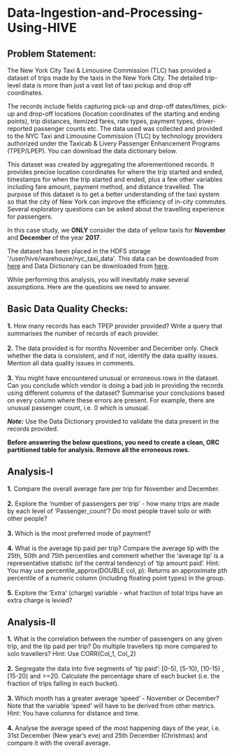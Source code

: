 # Data-Ingestion-and-Processing-Using-HIVE

## Problem Statement:
The New York City Taxi & Limousine Commission (TLC) has provided a dataset of trips made by the taxis in the New York City. The detailed trip-level data is more than just a vast list of taxi pickup and drop off coordinates.

The records include fields capturing pick-up and drop-off dates/times, pick-up and drop-off locations (location coordinates of the starting and ending points), trip distances, itemized fares, rate types, payment types, driver-reported passenger counts etc. The data used was collected and provided to the NYC Taxi and Limousine Commission (TLC) by technology providers authorized under the Taxicab & Livery Passenger Enhancement Programs (TPEP/LPEP). You can download the data dictionary below.

This dataset was created by aggregating the aforementioned records. It provides precise location coordinates for where the trip started and ended, timestamps for when the trip started and ended, plus a few other variables including fare amount, payment method, and distance travelled.
The purpose of this dataset is to get a better understanding of the taxi system so that the city of New York can improve the efficiency of in-city commutes. Several exploratory questions can be asked about the travelling experience for passengers.

In this case study, we **ONLY** consider the data of yellow taxis for **November** and **December** of the year **2017**.

The dataset has been placed in the HDFS storage '/user/hive/warehouse/nyc_taxi_data'.
This data can be downloaded from [here](https://drive.google.com/file/d/1unlwNeCuQFzARWdO5XUxdgbMJZPtcf1h/view?usp=sharing) and Data Dictionary can be downloaded from [here](https://drive.google.com/file/d/1TNri2TCuHleRCgNnNXIkaGO4pvJGcmTQ/view?usp=sharing).

While performing this analysis, you will inevitably make several assumptions. Here are the questions we need to answer.

## Basic Data Quality Checks:
**1.**    How many records has each TPEP provider provided? Write a query that summarises the number of records of each provider.<br><br>
**2.**    The data provided is for months November and December only. Check whether the data is consistent, and if not, identify the data quality issues. Mention all data quality issues in comments.<br><br>
**3.**    You might have encountered unusual or erroneous rows in the dataset. Can you conclude which vendor is doing a bad job in providing the records using different columns of the dataset? Summarise your conclusions based on every column where these errors are present. For example, there are unusual passenger count, i.e. 0 which is unusual.

***Note:*** Use the Data Dictionary provided to validate the data present in the records provided.

**Before answering the below questions, you need to create a clean, ORC partitioned table for analysis. Remove all the erroneous rows.**

## Analysis-I

**1.**	Compare the overall average fare per trip for November and December.<br><br>
**2.**	Explore the ‘number of passengers per trip’ - how many trips are made by each level of ‘Passenger_count’? Do most people travel solo or with other people?<br><br>
**3.**	Which is the most preferred mode of payment?<br><br>
**4.**	What is the average tip paid per trip? Compare the average tip with the 25th, 50th and 75th percentiles and comment whether the ‘average tip’ is a representative statistic (of the central tendency) of ‘tip amount paid’. Hint: You may use percentile_approx(DOUBLE col, p): Returns an approximate pth percentile of a numeric column (including floating point types) in the group.<br><br>
**5.**	Explore the ‘Extra’ (charge) variable - what fraction of total trips have an extra charge is levied?

## Analysis-II

**1.**	What is the correlation between the number of passengers on any given trip, and the tip paid per trip? Do multiple travellers tip more compared to solo travellers? Hint: Use CORR(Col_1, Col_2)<br><br>
**2.**	Segregate the data into five segments of ‘tip paid’: [0-5), [5-10), [10-15) , [15-20) and >=20. Calculate the percentage share of each bucket (i.e. the fraction of trips falling in each bucket).<br><br>
**3.**	Which month has a greater average ‘speed’ - November or December? Note that the variable ‘speed’ will have to be derived from other metrics. Hint: You have columns for distance and time.<br><br>
**4.**	Analyse the average speed of the most happening days of the year, i.e. 31st December (New year’s eve) and 25th December (Christmas) and compare it with the overall average.




